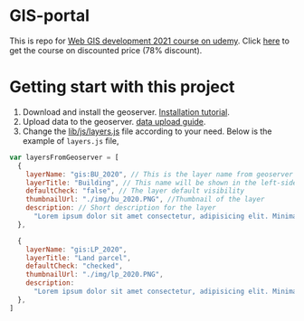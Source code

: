 # GIS-portal

This is repo for [Web GIS development 2021 course on udemy](https://www.udemy.com/course/web-gis-development-2021/?couponCode=215813F9D9B53E8874A8). Click [here](https://www.udemy.com/course/web-gis-development-2021/?couponCode=215813F9D9B53E8874A8) to get the course on discounted price (78% discount).

# Getting start with this project

1. Download and install the geoserver. [Installation tutorial](https://docs.geoserver.org/stable/en/user/installation/win_binary.html).
2. Upload data to the geoserver. [data upload guide](https://youtu.be/vL6kgJmOCxg).
3. Change the [lib/js/layers.js](https://github.com/iamtekson/GIS-portal/blob/main/lib/js/layers.js) file according to your need. Below is the example of `layers.js` file,

```js
var layersFromGeoserver = [
  {
    layerName: "gis:BU_2020", // This is the layer name from geoserver
    layerTitle: "Building", // This name will be shown in the left-sidebar
    defaultCheck: "false", // The layer default visibility
    thumbnailUrl: "./img/bu_2020.PNG", //Thumbnail of the layer
    description: // Short description for the layer
      "Lorem ipsum dolor sit amet consectetur, adipisicing elit. Minima nobis soluta molestiae asperiores quae! Veritatis",
  },

  {
    layerName: "gis:LP_2020",
    layerTitle: "Land parcel",
    defaultCheck: "checked",
    thumbnailUrl: "./img/lp_2020.PNG",
    description:
      "Lorem ipsum dolor sit amet consectetur, adipisicing elit. Minima nobis soluta molestiae asperiores quae! Veritatis",
  },
]
```
